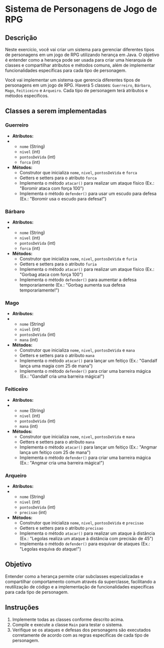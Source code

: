 # Sistema de Personagens de Jogo de RPG

## Descrição

Neste exercício, você vai criar um sistema para gerenciar diferentes tipos de personagens em um jogo de RPG utilizando herança em Java. O objetivo é entender como a herança pode ser usada para criar uma hierarquia de classes e compartilhar atributos e métodos comuns, além de implementar funcionalidades específicas para cada tipo de personagem.

Você vai implementar um sistema que gerencia diferentes tipos de personagens em um jogo de RPG. Haverá 5 classes: `Guerreiro`, `Bárbaro`, `Mago`, `Feiticeiro` e `Arqueiro`. Cada tipo de personagem terá atributos e métodos específicos.

## Classes a serem implementadas

### Guerreiro
- **Atributos:**
- - `nome` (String)
  - `nivel` (int)
  - `pontosDeVida` (int)
  - `forca` (int)
- **Métodos:**
  - Construtor que inicializa `nome`, `nivel`, `pontosDeVida` e `forca`
  - Getters e setters para o atributo `forca`
  - Implementa o método `atacar()` para realizar um ataque físico (Ex.: "Boromir ataca com força 100")
  - Implementa o método `defender()` para usar um escudo para defesa (Ex.: "Boromir usa o escudo para defesa!")

 ### Bárbaro
- **Atributos:**
- - `nome` (String)
  - `nivel` (int)
  - `pontosDeVida` (int)
  - `forca` (int)
- **Métodos:**
  - Construtor que inicializa `nome`, `nivel`, `pontosDeVida` e `furia`
  - Getters e setters para o atributo `furia`
  - Implementa o método `atacar()` para realizar um ataque físico (Ex.: "Gorbag ataca com força 100")
  - Implementa o método `defender()` para aumentar a defesa temporariamente (Ex.: "Gorbag aumenta sua defesa temporariamente!")

### Mago
- **Atributos:**
- - `nome` (String)
  - `nivel` (int)
  - `pontosDeVida` (int)
  - `mana` (int)
- **Métodos:**
  - Construtor que inicializa `nome`, `nivel`, `pontosDeVida` e `mana`
  - Getters e setters para o atributo `mana`
  - Implementa o método `atacar()` para lançar um feitiço (Ex.: "Gandalf lança uma magia com 25 de mana")
  - Implementa o método `defender()` para criar uma barreira mágica (Ex.: "Gandalf cria uma barreira mágica!")
 
### Feiticeiro
- **Atributos:**
- - `nome` (String)
  - `nivel` (int)
  - `pontosDeVida` (int)
  - `mana` (int)
- **Métodos:**
  - Construtor que inicializa `nome`, `nivel`, `pontosDeVida` e `mana`
  - Getters e setters para o atributo `mana`
  - Implementa o método `atacar()` para lançar um feitiço (Ex.: "Angmar lança um feitiço com 25 de mana")
  - Implementa o método `defender()` para criar uma barreira mágica (Ex.: "Angmar cria uma barreira mágica!")

### Arqueiro
- **Atributos:**
- - `nome` (String)
  - `nivel` (int)
  - `pontosDeVida` (int)
  - `precisao` (int)
- **Métodos:**
  - Construtor que inicializa `nome`, `nivel`, `pontosDeVida` e `precisao`
  - Getters e setters para o atributo `precisao`
  - Implementa o método `atacar()` para realizar um ataque à distância (Ex.: "Legolas realiza um ataque à distância com precisão de 45")
  - Implementa o método `defender()` para esquivar de ataques (Ex.: "Legolas esquiva do ataque!")

## Objetivo

Entender como a herança permite criar subclasses especializadas e compartilhar comportamento comum através da superclasse, facilitando a reutilização de código e a implementação de funcionalidades específicas para cada tipo de personagem.

## Instruções

1. Implemente todas as classes conforme descrito acima.
2. Compile e execute a classe `Main` para testar o sistema.
3. Verifique se os ataques e defesas dos personagens são executados corretamente de acordo com as regras específicas de cada tipo de personagem.
